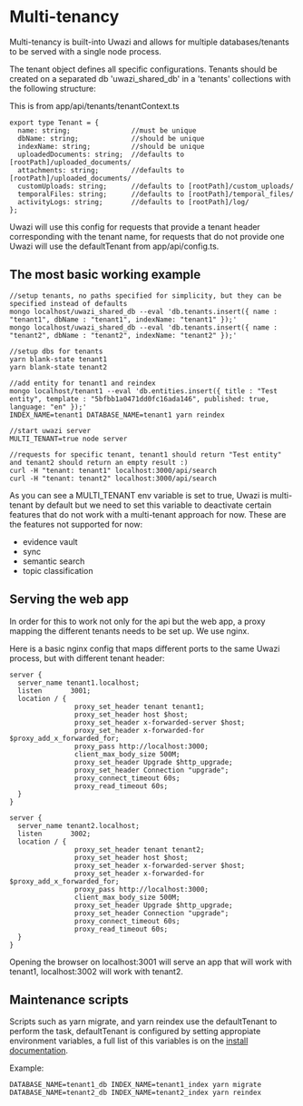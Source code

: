 # Multi-tenancy

Multi-tenancy is built-into Uwazi and allows for multiple databases/tenants to be served with a single node process.

The tenant object defines all specific configurations. Tenants should be created on a separated db 'uwazi_shared_db' in a 'tenants' collections with the following structure:

This is from app/api/tenants/tenantContext.ts

```
export type Tenant = {
  name: string;               //must be unique
  dbName: string;             //should be unique
  indexName: string;          //should be unique
  uploadedDocuments: string;  //defaults to [rootPath]/uploaded_documents/
  attachments: string;        //defaults to [rootPath]/uploaded_documents/
  customUploads: string;      //defaults to [rootPath]/custom_uploads/
  temporalFiles: string;      //defaults to [rootPath]/temporal_files/
  activityLogs: string;       //defaults to [rootPath]/log/
};

```

Uwazi will use this config for requests that provide a tenant header corresponding with the tenant name, for requests that do not provide one Uwazi will use the defaultTenant from app/api/config.ts.

## The most basic working example

```
//setup tenants, no paths specified for simplicity, but they can be specified instead of defaults
mongo localhost/uwazi_shared_db --eval 'db.tenants.insert({ name : "tenant1", dbName : "tenant1", indexName: "tenant1" });'
mongo localhost/uwazi_shared_db --eval 'db.tenants.insert({ name : "tenant2", dbName : "tenant2", indexName: "tenant2" });'

//setup dbs for tenants
yarn blank-state tenant1
yarn blank-state tenant2

//add entity for tenant1 and reindex
mongo localhost/tenant1 --eval 'db.entities.insert({ title : "Test entity", template : "5bfbb1a0471dd0fc16ada146", published: true, language: "en" });'
INDEX_NAME=tenant1 DATABASE_NAME=tenant1 yarn reindex

//start uwazi server
MULTI_TENANT=true node server

//requests for specific tenant, tenant1 should return "Test entity" and tenant2 should return an empty result :)
curl -H "tenant: tenant1" localhost:3000/api/search
curl -H "tenant: tenant2" localhost:3000/api/search
```

As you can see a MULTI_TENANT env variable is set to true, Uwazi is multi-tenant by default but we need to set this variable to deactivate certain features that do not work with a multi-tenant approach for now. These are the features not supported for now:

- evidence vault
- sync
- semantic search
- topic classification

## Serving the web app

In order for this to work not only for the api but the web app, a proxy mapping the different tenants needs to be set up. We use nginx.

Here is a basic nginx config that maps different ports to the same Uwazi process, but with different tenant header:

```
server {
  server_name tenant1.localhost;
  listen       3001;
  location / {
                proxy_set_header tenant tenant1;
                proxy_set_header host $host;
                proxy_set_header x-forwarded-server $host;
                proxy_set_header x-forwarded-for $proxy_add_x_forwarded_for;
                proxy_pass http://localhost:3000;
                client_max_body_size 500M;
                proxy_set_header Upgrade $http_upgrade;
                proxy_set_header Connection "upgrade";
                proxy_connect_timeout 60s;
                proxy_read_timeout 60s;
  }
}

server {
  server_name tenant2.localhost;
  listen       3002;
  location / {
                proxy_set_header tenant tenant2;
                proxy_set_header host $host;
                proxy_set_header x-forwarded-server $host;
                proxy_set_header x-forwarded-for $proxy_add_x_forwarded_for;
                proxy_pass http://localhost:3000;
                client_max_body_size 500M;
                proxy_set_header Upgrade $http_upgrade;
                proxy_set_header Connection "upgrade";
                proxy_connect_timeout 60s;
                proxy_read_timeout 60s;
  }
}
```

Opening the browser on localhost:3001 will serve an app that will work with tenant1, localhost:3002 will work with tenant2.

## Maintenance scripts

Scripts such as yarn migrate, and yarn reindex use the defaultTenant to perform the task, defaultTenant is configured by setting appropiate environment variables, a full list of this variables is on the [install documentation](https://uwazi.readthedocs.io/en/latest/sysadmin-docs/install.html).

Example:

```
DATABASE_NAME=tenant1_db INDEX_NAME=tenant1_index yarn migrate
DATABASE_NAME=tenant2_db INDEX_NAME=tenant2_index yarn reindex
```
